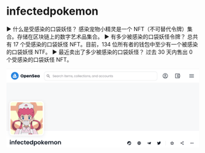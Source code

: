 # infectedpokemon

▶ 什么是受感染的口袋妖怪？
感染宠物小精灵是一个 NFT（不可替代令牌）集合。存储在区块链上的数字艺术品集合。
▶ 有多少被感染的口袋妖怪令牌？
总共有 17 个受感染的口袋妖怪 NFT。目前，134 位所有者的钱包中至少有一个被感染的口袋妖怪 NTF。
▶ 最近卖出了多少被感染的口袋妖怪？
过去 30 天内售出 0 个受感染的口袋妖怪 NFT。

![nft](01.png)


